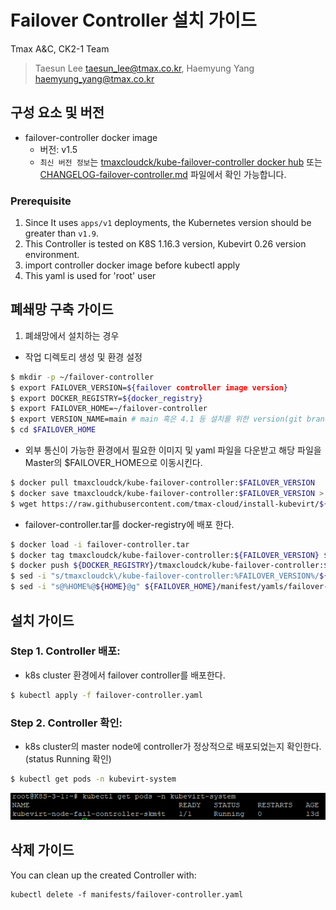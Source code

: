 # Failover Controller 설치 가이드

Tmax A&C, CK2-1 Team
> Taesun Lee <taesun_lee@tmax.co.kr>, Haemyung Yang <haemyung_yang@tmax.co.kr>

## 구성 요소 및 버전

* failover-controller docker image
  * 버전: v1.5
  * `최신 버전 정보`는 [tmaxcloudck/kube-failover-controller docker hub](https://hub.docker.com/r/tmaxcloudck/kube-failover-controller/tags) 또는 [CHANGELOG-failover-controller.md](CHANGELOG-failover-controller.md) 파일에서 확인 가능합니다.

### Prerequisite

1. Since It uses `apps/v1` deployments, the Kubernetes version should be greater than `v1.9`.
2. This Controller is tested on K8S 1.16.3 version, Kubevirt 0.26 version environment.
3. import controller docker image before kubectl apply
4. This yaml is used for 'root' user


## 폐쇄망 구축 가이드

1. 폐쇄망에서 설치하는 경우

  *  작업 디렉토리 생성 및 환경 설정
  ```sh
  $ mkdir -p ~/failover-controller
  $ export FAILOVER_VERSION=${failover controller image version}
  $ export DOCKER_REGISTRY=${docker_registry}
  $ export FAILOVER_HOME=~/failover-controller
  $ export VERSION_NAME=main # main 혹은 4.1 등 설치를 위한 version(git branch 명)을 사용
  $ cd $FAILOVER_HOME
  ```

  * 외부 통신이 가능한 환경에서 필요한 이미지 및 yaml 파일을 다운받고 해당 파일을 Master의 $FAILOVER_HOME으로 이동시킨다.
  ```sh
  $ docker pull tmaxcloudck/kube-failover-controller:$FAILOVER_VERSION
  $ docker save tmaxcloudck/kube-failover-controller:$FAILOVER_VERSION > failover-controller.tar
  $ wget https://raw.githubusercontent.com/tmax-cloud/install-kubevirt/${VERSION_NAME}/manifest/yamls/failover-controller.yaml
  ```

  * failover-controller.tar를 docker-registry에 배포 한다.
  ```sh
  $ docker load -i failover-controller.tar 
  $ docker tag tmaxcloudck/kube-failover-controller:${FAILOVER_VERSION} ${DOCKER_REGISTRY}/tmaxcloudck/kube-failover-controller:${FAILOVER_VERSION}
  $ docker push ${DOCKER_REGISTRY}/tmaxcloudck/kube-failover-controller:${FAILOVER_VERSION}
  $ sed -i "s/tmaxcloudck\/kube-failover-controller:%FAILOVER_VERSION%/${DOCKER_REGISTRY}\/tmaxcloudck\/kube-failover-controller:${FAILOVER_VERSION}/g" ${FAILOVER_HOME}/manifest/yamls/failover-controller.yaml
  $ sed -i "s@%HOME%@${HOME}@g" ${FAILOVER_HOME}/manifest/yamls/failover-controller.yaml
  ```
  
## 설치 가이드

### Step 1. Controller 배포:

* k8s cluster 환경에서 failover controller를 배포한다. 

```sh
$ kubectl apply -f failover-controller.yaml
```

### Step 2. Controller 확인:

* k8s cluster의 master node에 controller가 정상적으로 배포되었는지 확인한다.(status Running 확인)

```sh
$ kubectl get pods -n kubevirt-system
```
![image](manifest/figure/kubevirt-failover-controller.PNG)


## 삭제 가이드

You can clean up the created Controller with:

    kubectl delete -f manifests/failover-controller.yaml
